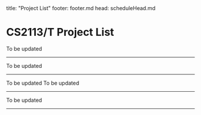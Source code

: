 <frontmatter>
title: "Project List"
footer: footer.md
head: scheduleHead.md
</frontmatter>

<include src="../common/header.md" />

# CS2113/T Project List

<panel header="### M11" expanded no-close >
To be updated
</panel>

<hr>

<panel header="### T08" expanded no-close >
To be updated
</panel>

<hr>

<panel header="### T09" expanded no-close >
To be updated
</panel>

<panel header="### T10" expanded no-close >
To be updated
</panel>

<hr>

<panel header="### T11" expanded no-close >
To be updated
</panel>

<hr>
